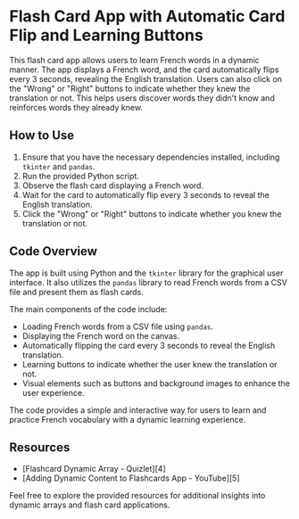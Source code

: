 # Flash Card App with Automatic Card Flip and Learning Buttons

This flash card app allows users to learn French words in a dynamic manner. The app displays a French word, and the card automatically flips every 3 seconds, revealing the English translation. Users can also click on the "Wrong" or "Right" buttons to indicate whether they knew the translation or not. This helps users discover words they didn't know and reinforces words they already knew.

## How to Use

1. Ensure that you have the necessary dependencies installed, including `tkinter` and `pandas`.
2. Run the provided Python script.
3. Observe the flash card displaying a French word.
4. Wait for the card to automatically flip every 3 seconds to reveal the English translation.
5. Click the "Wrong" or "Right" buttons to indicate whether you knew the translation or not.

## Code Overview

The app is built using Python and the `tkinter` library for the graphical user interface. It also utilizes the `pandas` library to read French words from a CSV file and present them as flash cards.

The main components of the code include:
- Loading French words from a CSV file using `pandas`.
- Displaying the French word on the canvas.
- Automatically flipping the card every 3 seconds to reveal the English translation.
- Learning buttons to indicate whether the user knew the translation or not.
- Visual elements such as buttons and background images to enhance the user experience.

The code provides a simple and interactive way for users to learn and practice French vocabulary with a dynamic learning experience.

## Resources
- [Flashcard Dynamic Array - Quizlet][4]
- [Adding Dynamic Content to Flashcards App - YouTube][5]

Feel free to explore the provided resources for additional insights into dynamic arrays and flash card applications.